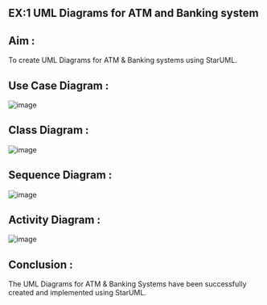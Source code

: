 ## EX:1 UML Diagrams for ATM and Banking system
## Aim :
To create UML Diagrams for ATM & Banking systems using StarUML.

## Use Case Diagram :

![image](https://github.com/user-attachments/assets/c19053fd-98d3-47bf-8b3b-38740c345946)

## Class Diagram :

![image](https://github.com/user-attachments/assets/a34cbdfc-07c4-4a14-ad0d-8b1fe9e070b5)

## Sequence Diagram : 

![image](https://github.com/user-attachments/assets/e2104402-a51b-4bf4-ace0-d9e125a2a02a)

## Activity Diagram :

![image](https://github.com/user-attachments/assets/11be3a48-1d2e-4f6b-adbc-fd312aa9ba33)

## Conclusion : 
The UML Diagrams for ATM & Banking Systems have been successfully created and implemented using StarUML.
